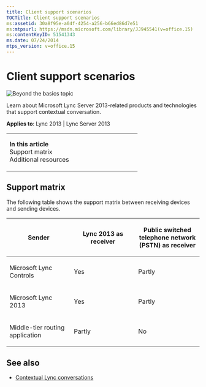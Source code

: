 ```yaml
---
title: Client support scenarios
TOCTitle: Client support scenarios
ms:assetid: 30a8f95e-a04f-4254-a256-b66ed86d7e51
ms:mtpsurl: https://msdn.microsoft.com/library/JJ945541(v=office.15)
ms:contentKeyID: 51541343
ms.date: 07/24/2014
mtps_version: v=office.15
---
```


# Client support scenarios

![Beyond the basics topic](images/JJ937254.mod_icon_beyondbasics_long(Office.15).png "Beyond the basics topic")

Learn about Microsoft Lync Server 2013-related products and technologies that support contextual conversation.



**Applies to**: Lync 2013 | Lync Server 2013

<table>
<colgroup>
<col style="width: 50%" />
<col style="width: 50%" />
</colgroup>
<tbody>
<tr class="odd">
<td><p><strong>In this article</strong><br />
Support matrix<br />
Additional resources</p></td>
<td><p></p>
<p></p></td>
</tr>
</tbody>
</table>

## Support matrix

The following table shows the support matrix between receiving devices and sending devices.

<table>
<colgroup>
<col style="width: 33%" />
<col style="width: 33%" />
<col style="width: 33%" />
</colgroup>
<thead>
<tr class="header">
<th><p>Sender</p></th>
<th><p>Lync 2013 as receiver</p></th>
<th><p>Public switched telephone network (PSTN) as receiver</p></th>
</tr>
</thead>
<tbody>
<tr class="odd">
<td><p>Microsoft Lync Controls</p></td>
<td><p>Yes</p></td>
<td><p>Partly</p></td>
</tr>
<tr class="even">
<td><p>Microsoft Lync 2013</p></td>
<td><p>Yes</p></td>
<td><p>Partly</p></td>
</tr>
<tr class="odd">
<td><p>Middle-tier routing application</p></td>
<td><p>Partly</p></td>
<td><p>No</p></td>
</tr>
</tbody>
</table>

## See also

  - [Contextual Lync conversations](contextual-lync-conversations.md)

